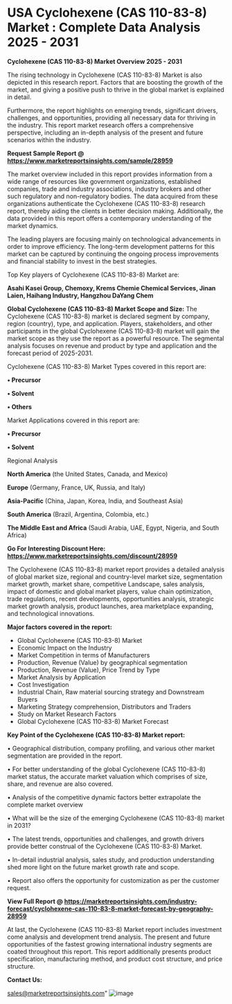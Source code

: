 # USA Cyclohexene (CAS 110-83-8) Market : Complete Data Analysis 2025 - 2031

<Strong> Cyclohexene (CAS 110-83-8) Market Overview 2025 - 2031</strong>

The rising technology in Cyclohexene (CAS 110-83-8) Market is also depicted in this research report. Factors that are boosting the growth of the market, and giving a positive push to thrive in the global market is explained in detail.

Furthermore, the report highlights on emerging trends, significant drivers, challenges, and opportunities, providing all necessary data for thriving in the industry. This report market research offers a comprehensive perspective, including an in-depth analysis of the present and future scenarios within the industry.

<strong>Request Sample Report @ <a href=https://www.marketreportsinsights.com/sample/28959>https://www.marketreportsinsights.com/sample/28959</a></strong>

The market overview included in this report provides information from a wide range of resources like government organizations, established companies, trade and industry associations, industry brokers and other such regulatory and non-regulatory bodies. The data acquired from these organizations authenticate the Cyclohexene (CAS 110-83-8) research report, thereby aiding the clients in better decision making. Additionally, the data provided in this report offers a contemporary understanding of the market dynamics.

The leading players are focusing mainly on technological advancements in order to improve efficiency. The long-term development patterns for this market can be captured by continuing the ongoing process improvements and financial stability to invest in the best strategies.

Top Key players of Cyclohexene (CAS 110-83-8) Market are:

<strong>Asahi Kasei Group, Chemoxy, Krems Chemie Chemical Services, Jinan Laien, Haihang Industry, Hangzhou DaYang Chem</strong>

<strong><b>Global Cyclohexene (CAS 110-83-8) Market Scope and Size:</b></strong>
The Cyclohexene (CAS 110-83-8) market is declared segment by company, region (country), type, and application. Players, stakeholders, and other participants in the global Cyclohexene (CAS 110-83-8) market will gain the market scope as they use the report as a powerful resource. The segmental analysis focuses on revenue and product by type and application and the forecast period of 2025-2031.

Cyclohexene (CAS 110-83-8) Market Types covered in this report are:

<strong>• Precursor

• Solvent

• Others</strong>

Market Applications covered in this report are:

<strong>• Precursor

• Solvent</strong> 

Regional Analysis

<strong>North America</strong> (the United States, Canada, and Mexico)

<strong>Europe</strong> (Germany, France, UK, Russia, and Italy)

<strong>Asia-Pacific</strong> (China, Japan, Korea, India, and Southeast Asia)

<strong>South America</strong> (Brazil, Argentina, Colombia, etc.)

<strong>The Middle East and Africa</strong> (Saudi Arabia, UAE, Egypt, Nigeria, and South Africa)

<strong>Go For Interesting Discount Here: <a href=https://www.marketreportsinsights.com/discount/28959>https://www.marketreportsinsights.com/discount/28959</a></strong>

The Cyclohexene (CAS 110-83-8) market report provides a detailed analysis of global market size, regional and country-level market size, segmentation market growth, market share, competitive Landscape, sales analysis, impact of domestic and global market players, value chain optimization, trade regulations, recent developments, opportunities analysis, strategic market growth analysis, product launches, area marketplace expanding, and technological innovations.

<strong><b>Major factors covered in the report:</b></strong>
<ul>
  <li>Global Cyclohexene (CAS 110-83-8) Market </li>
  <li>Economic Impact on the Industry</li>
  <li>Market Competition in terms of Manufacturers</li>
  <li>Production, Revenue (Value) by geographical segmentation</li>
  <li>Production, Revenue (Value), Price Trend by Type</li>
  <li>Market Analysis by Application</li>
  <li>Cost Investigation</li>
  <li>Industrial Chain, Raw material sourcing strategy and Downstream Buyers</li>
  <li>Marketing Strategy comprehension, Distributors and Traders</li>
  <li>Study on Market Research Factors</li>
  <li>Global Cyclohexene (CAS 110-83-8) Market Forecast</li>
</ul>

<strong><b>Key Point of the Cyclohexene (CAS 110-83-8) Market report:</b></strong>

• Geographical distribution, company profiling, and various other market segmentation are provided in the report.

• For better understanding of the global Cyclohexene (CAS 110-83-8) market status, the accurate market valuation which comprises of size, share, and revenue are also covered.

• Analysis of the competitive dynamic factors better extrapolate the complete market overview

• What will be the size of the emerging Cyclohexene (CAS 110-83-8) market in 2031?

• The latest trends, opportunities and challenges, and growth drivers provide better construal of the Cyclohexene (CAS 110-83-8) Market.

• In-detail industrial analysis, sales study, and production understanding shed more light on the future market growth rate and scope.

• Report also offers the opportunity for customization as per the customer request.

<strong><b>View Full Report @ <a href=https://marketreportsinsights.com/industry-forecast/cyclohexene-cas-110-83-8-market-forecast-by-geography-28959>https://marketreportsinsights.com/industry-forecast/cyclohexene-cas-110-83-8-market-forecast-by-geography-28959</a></b></strong>


At last, the Cyclohexene (CAS 110-83-8) Market report includes investment come analysis and development trend analysis. The present and future opportunities of the fastest growing international industry segments are coated throughout this report. This report additionally presents product specification, manufacturing method, and product cost structure, and price structure.

<strong>Contact Us:</strong>

sales@marketreportsinsights.com"
![image](https://github.com/user-attachments/assets/0794cb6d-6582-4cdc-bdf1-c0e5ad5c537b)
